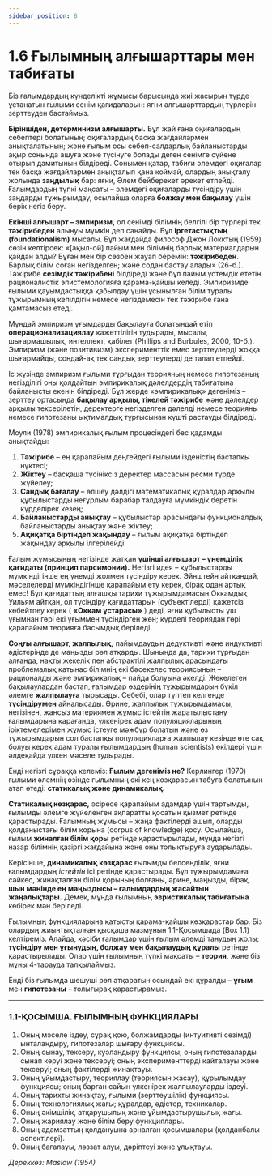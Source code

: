 ```yaml
---
sidebar_position: 6
---
```


# 1.6 Ғылымның алғышарттары мен табиғаты

Біз ғалымдардың күнделікті жұмысы барысында жиі жасырын түрде ұстанатын ғылыми сенім қағидаларын: яғни алғышарттардың түрлерін зерттеуден бастаймыз.

**Біріншіден, детерминизм алғышарты.** Бұл жай ғана оқиғалардың себептері болатынын; оқиғалардың басқа жағдайлармен анықталатынын; және ғылым осы себеп-салдарлық байланыстарды ақыр соңында ашуға және түсінуге болады деген сенімге сүйене отырып дамитынын білдіреді. Сонымен қатар, табиғи әлемдегі оқиғалар тек басқа жағдайлармен анықталып қана қоймай, олардың анықталу жолында **заңдылық** бар: яғни, Әлем бейберекет әрекет етпейді. Ғалымдардың түпкі мақсаты – әлемдегі оқиғаларды түсіндіру үшін заңдарды тұжырымдау, осылайша оларға **болжау мен бақылау** үшін берік негіз беру.

**Екінші алғышарт – эмпиризм,** ол сенімді білімнің белгілі бір түрлері тек **тәжірибеден** алынуы мүмкін деп санайды. Бұл **іргетастықтың (foundationalism)** мысалы. Бұл жағдайда философ Джон Локктың (1959) сөзін келтірсек: «[ақыл-ой] пайым мен білімнің барлық материалдарын қайдан алды? Бұған мен бір сөзбен жауап беремін: **тәжірибеден**. Барлық білім соған негізделген; және содан бастау алады» (26-б.). Тәжірибе **сезімдік тәжірибені** білдіреді және бұл пайым үстемдік ететін рационалистік эпистемологияға қарама-қайшы келеді. Эмпиризмде ғылыми қауымдастыққа қабылдау үшін ұсынылған білім туралы тұжырымның кепілдігін немесе негіздемесін тек тәжірибе ғана қамтамасыз етеді.

Мұндай эмпиризм ұғымдарды бақылауға болатындай етіп **операционализациялау** қажеттілігін тудырады, мысалы, шығармашылық, интеллект, қабілет (Phillips and Burbules, 2000, 10-б.). Эмпиризм (және позитивизм) эксперименттік емес зерттеулерді жоққа шығармайды, сондай-ақ тек сандық зерттеулерді де талап етпейді.

Іс жүзінде эмпиризм ғылыми тұрғыдан теорияның немесе гипотезаның негізділігі оны қолдайтын эмпирикалық дәлелдердің табиғатына байланысты екенін білдіреді. Бұл жерде «эмпирикалық» дегеніміз – зерттеу ортасында **бақылау арқылы, тікелей тәжірибе** және дәлелдер арқылы тексерілетін, деректерге негізделген дәлелді немесе теорияны немесе гипотезаны ықтималдық тұрғысынан күшті растауды білдіреді.

Моули (1978) эмпирикалық ғылым процесіндегі бес қадамды анықтайды:
1. **Тәжірибе** – ең қарапайым деңгейдегі ғылыми ізденістің бастапқы нүктесі;
2. **Жіктеу** – басқаша түсініксіз деректер массасын ресми түрде жүйелеу;
3. **Сандық бағалау** – өлшеу дәлдігі математикалық құралдар арқылы құбылыстарды неғұрлым барабар талдауға мүмкіндік беретін күрделірек кезең;
4. **Байланыстарды анықтау** – құбылыстар арасындағы функционалдық байланыстарды анықтау және жіктеу;
5. **Ақиқатқа біртіндеп жақындау** – ғылым ақиқатқа біртіндеп жақындау арқылы ілгерілейді.

Ғалым жұмысының негізінде жатқан **үшінші алғышарт – үнемділік қағидаты (принцип парсимонии).** Негізгі идея – құбылыстарды мүмкіндігінше ең үнемді жолмен түсіндіру керек. Эйнштейн айтқандай, мәселелерді мүмкіндігінше қарапайым ету керек, бірақ одан артық емес! Бұл қағидаттың алғашқы тарихи тұжырымдамасын Оккамдық Уильям айтқан, ол түсіндіру қағидаттарын (субъектілерді) қажетсіз көбейтпеу керек ( **«Оккам ұстарасы»** ) деді, яғни құбылысты үш ұғымнан гөрі екі ұғыммен түсіндірген жөн; күрделі теориядан гөрі қарапайым теорияға басымдық беріледі.

**Соңғы алғышарт, жалпылық,** пайымдаудың дедуктивті және индуктивті әдістерінде де маңызды рөл атқарды. Шынында да, тарихи тұрғыдан алғанда, нақты жекелік пен абстрактілі жалпылық арасындағы проблемалық қатынас білімнің екі бәсекелес теориясының – рационалды және эмпирикалық – пайда болуына әкелді. Жекелеген бақылаулардан бастап, ғалымдар өздерінің тұжырымдарын бүкіл әлемге **жалпылауға** тырысады. Себебі, олар түптеп келгенде **түсіндірумен** айналысады. Әрине, жалпылық тұжырымдамасы, негізінен, жансыз материямен жұмыс істейтін жаратылыстану ғалымдарына қарағанда, үлкенірек адам популяцияларының іріктемелерімен жұмыс істеуге мәжбүр болатын және өз тұжырымдарын сол бастапқы популяцияларға жалпылау кезінде өте сақ болуы керек адам туралы ғылымдардың (human scientists) өкілдері үшін әлдеқайда үлкен мәселе тудырады.

Енді негізгі сұраққа келеміз: **Ғылым дегеніміз не?** Керлингер (1970) ғылыми әлемнің өзінде ғылымның екі кең көзқарасын табуға болатынын атап өтеді: **статикалық және динамикалық.**

**Статикалық көзқарас,** әсіресе қарапайым адамдар үшін тартымды, ғылымды әлемге жүйеленген ақпаратты қосатын қызмет ретінде қарастырады. Ғалымның жұмысы – жаңа фактілерді ашып, оларды қолданыстағы білім қорына (corpus of knowledge) қосу. Осылайша, ғылым **жиналған білім қоры** ретінде қарастырылады, мұнда негізгі назар білімнің қазіргі жағдайына және оны толықтыруға аударылады.

Керісінше, **динамикалық көзқарас** ғылымды белсенділік, яғни ғалымдардың *істейтін* ісі ретінде қарастырады. Бұл тұжырымдамаға сәйкес, жинақталған білім қорының болғаны, әрине, маңызды, бірақ **шын мәнінде ең маңыздысы – ғалымдардың жасайтын жаңалықтары.** Демек, мұнда ғылымның **эвристикалық табиғатына** көбірек мән беріледі.

Ғылымның функцияларына қатысты қарама-қайшы көзқарастар бар. Біз олардың жиынтықталған қысқаша мазмұнын 1.1-Қосымшада (Box 1.1) келтіреміз. Алайда, кәсіби ғалымдар үшін ғылым әлемді танудың жолы; **түсіндіру мен ұғынудың, болжау мен бақылаудың құралы** ретінде қарастырылады. Олар үшін ғылымның түпкі мақсаты – **теория**, және біз мұны 4-тарауда талқылаймыз.

Енді біз ғылымда шешуші рөл атқаратын осындай екі құралды – **ұғым** мен **гипотезаны** – толығырақ қарастырамыз.

---

### 1.1-ҚОСЫМША. ҒЫЛЫМНЫҢ ФУНКЦИЯЛАРЫ

1.  Оның мәселе іздеу, сұрақ қою, болжамдарды (интуитивті сезімді) ынталандыру, гипотезалар шығару функциясы.
2.  Оның сынау, тексеру, куәландыру функциясы; оның гипотезаларды сынап көруі және тексеруі; оның эксперименттерді қайталауы және тексеруі; оның фактілерді жинақтауы.
3.  Оның ұйымдастыру, теориялау (теориясын жасау), құрылымдау функциясы; оның барған сайын үлкенірек жалпылауларды іздеуі.
4.  Оның тарихты жинақтау, ғылыми (зерттеушілік) функциясы.
5.  Оның технологиялық жағы; құралдар, әдістер, техникалар.
6.  Оның әкімшілік, атқарушылық және ұйымдастырушылық жағы.
7.  Оның жариялау және білім беру функциялары.
8.  Оның адамзаттың қолдануына арналған қосымшалары (қолданбалы аспектілері).
9.  Оның бағалауы, ләззат алуы, дәріптеуі және ұлықтауы.

*Дереккөз: Maslow (1954)*